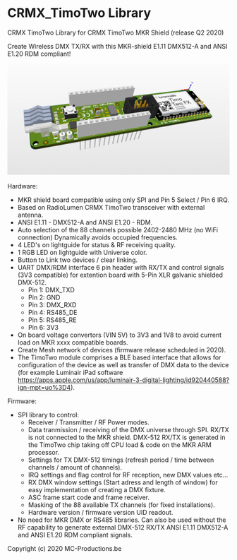 # CRMX_TimoTwo Library
CRMX TimoTwo Library for CRMX TimoTwo MKR Shield (release Q2 2020)

Create Wireless DMX TX/RX with this MKR-shield E1.11 DMX512-A and ANSI E1.20 RDM compliant!

![](images/MKR-CRMXTimoTwo.png)

Hardware:
- MKR shield board compatible using only SPI and Pin 5 Select / Pin 6 IRQ.
- Based on RadioLumen CRMX TimoTwo transceiver with external antenna.
- ANSI E1.11 - DMX512-A and ANSI E1.20 - RDM.
- Auto selection of the 88 channels possible 2402-2480 MHz (no WiFi connection) Dynamically avoids occupied frequencies.
- 4 LED's on lightguide for status & RF receiving quality.
- 1 RGB LED on lightguide with Universe color.
- Button to Link two devices / clear linking.
- UART DMX/RDM interface 6 pin header with RX/TX and control signals (3V3 compatible) 
  for extention board with 5-Pin XLR galvanic shielded DMX-512.
  - Pin 1: DMX_TXD
  - Pin 2: GND
  - Pin 3: DMX_RXD
  - Pin 4: RS485_DE
  - Pin 5: RS485_RE
  - Pin 6: 3V3
- On board voltage convertors (VIN 5V) to 3V3 and 1V8 to avoid current load on MKR xxxx compatible boards.
- Create Mesh network of devices (firmware release scheduled in 2020).
- The TimoTwo module comprises a BLE based interface that allows for configuration of the device as well as transfer of DMX data to the device (for example Luminair iPad software https://apps.apple.com/us/app/luminair-3-digital-lighting/id920440588?ign-mpt=uo%3D4).

Firmware:
- SPI library to control:
  - Receiver / Transmitter / RF Power modes.
  - Data tranmission / receiving of the DMX universe through SPI. RX/TX is not connected to the MKR shield.
    DMX-512 RX/TX is generated in the TimoTwo chip taking off CPU load & code on the MKR ARM processor.
  - Settings for TX DMX-512 timings (refresh period / time between channels / amount of channels).
  - IRQ settings and flag control for RF reception, new DMX values etc...
  - RX DMX window settings (Start adress and length of window) for easy implementation of creating a DMX fixture.
  - ASC frame start code and frame receiver.
  - Masking of the 88 available TX channels (for fixed installations).
  - Hardware version / firmware version UID readout.
- No need for MKR DMX or RS485 libraries. Can also be used without the RF capability to generate external DMX-512 RX/TX ANSI E1.11 DMX512-A and ANSI E1.20 RDM compliant signals.
  
Copyright (c) 2020 MC-Productions.be
